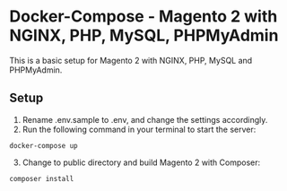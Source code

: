 # Docker-Compose - Magento 2 with NGINX, PHP, MySQL, PHPMyAdmin

This is a basic setup for Magento 2 with NGINX, PHP, MySQL and PHPMyAdmin. 

## Setup
1. Rename .env.sample to .env, and change the settings accordingly.
2. Run the following command in your terminal to start the server:
```
docker-compose up
```
3. Change to public directory and build Magento 2 with Composer:
```
composer install
```